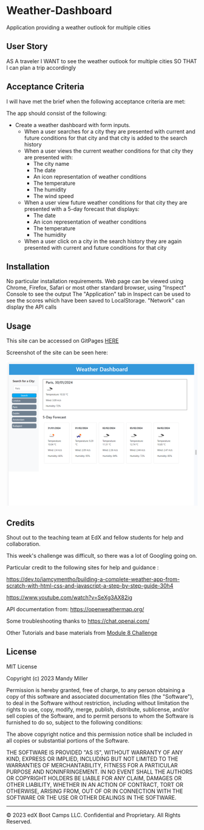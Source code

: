 # Weather-Dashboard
Application providing a weather outlook for multiple cities


## User Story

AS A traveler
I WANT to see the weather outlook for multiple cities
SO THAT I can plan a trip accordingly


## Acceptance Criteria

I will have met the brief when the following acceptance criteria are met:

The app should consist of the following:

* Create a weather dashboard with form inputs.
  * When a user searches for a city they are presented with current and future conditions for that city and that city is added to the search history
  * When a user views the current weather conditions for that city they are presented with:
    * The city name
    * The date
    * An icon representation of weather conditions
    * The temperature
    * The humidity
    * The wind speed
  * When a user view future weather conditions for that city they are presented with a 5-day forecast that displays:
    * The date
    * An icon representation of weather conditions
    * The temperature
    * The humidity
  * When a user click on a city in the search history they are again presented with current and future conditions for that city


## Installation

No particular installation requirements. Web page can be viewed using Chrome, Firefox, Safari or most other standard browser, using "Inspect" Console to see the output 
The "Application" tab in Inspect can be used to see the scores which have been saved to LocalStorage. "Network" can display the API calls


## Usage 

This site can be accessed on GitPages [HERE](https://mandyjmiller.github.io/Weather-Dashboard/)

Screenshot of the site can be seen here:

![screenshot](assets/images/screenshot.png)




## Credits

Shout out to the teaching team at EdX and fellow students for help and collaboration.

This week's challenge was difficult, so there was a lot of Googling going on.

Particular credit to the following sites for help and guidance :

https://dev.to/iamcymentho/building-a-complete-weather-app-from-scratch-with-html-css-and-javascript-a-step-by-step-guide-30h4

https://www.youtube.com/watch?v=SeXg3AX82ig

API documentation from: https://openweathermap.org/

Some troubleshooting thanks to https://chat.openai.com/

Other Tutorials and base materials from  [Module 8 Challenge](https://bootcampspot.instructure.com/courses/5651/assignments/67074)



## License

MIT License

Copyright (c) 2023 Mandy Miller

Permission is hereby granted, free of charge, to any person obtaining a copy
of this software and associated documentation files (the "Software"), to deal
in the Software without restriction, including without limitation the rights
to use, copy, modify, merge, publish, distribute, sublicense, and/or sell
copies of the Software, and to permit persons to whom the Software is
furnished to do so, subject to the following conditions:

The above copyright notice and this permission notice shall be included in all
copies or substantial portions of the Software.

THE SOFTWARE IS PROVIDED "AS IS", WITHOUT WARRANTY OF ANY KIND, EXPRESS OR
IMPLIED, INCLUDING BUT NOT LIMITED TO THE WARRANTIES OF MERCHANTABILITY,
FITNESS FOR A PARTICULAR PURPOSE AND NONINFRINGEMENT. IN NO EVENT SHALL THE
AUTHORS OR COPYRIGHT HOLDERS BE LIABLE FOR ANY CLAIM, DAMAGES OR OTHER
LIABILITY, WHETHER IN AN ACTION OF CONTRACT, TORT OR OTHERWISE, ARISING FROM,
OUT OF OR IN CONNECTION WITH THE SOFTWARE OR THE USE OR OTHER DEALINGS IN THE
SOFTWARE.

---

© 2023 edX Boot Camps LLC. Confidential and Proprietary. All Rights Reserved.